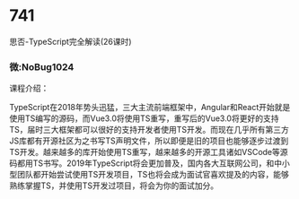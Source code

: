 # 741
思否-TypeScript完全解读(26课时)
### 微:NoBug1024 


课程介绍：

  TypeScript在2018年势头迅猛，三大主流前端框架中，Angular和React开始就是使用TS编写的源码，而Vue3.0将使用TS重写，重写后的Vue3.0将更好的支持TS，届时三大框架都可以很好的支持开发者使用TS开发。而现在几乎所有第三方JS库都有开源社区为之书写TS声明文件，所以即便是旧的项目也能够逐步过渡到TS开发。越来越多的库开始使用TS重写，越来越多的开源工具诸如VSCode等源码都用TS书写。2019年TypeScript将会更加普及，国内各大互联网公司，和中小型团队都开始尝试使用TS开发项目，TS也将会成为面试官喜欢提及的内容，能够熟练掌握TS，并使用TS开发过项目，将会为你的面试加分。

